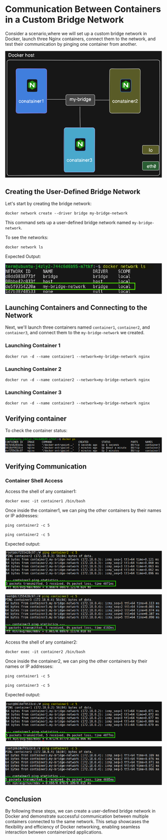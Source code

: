 # Communication Between Containers in a Custom Bridge Network

Consider a scenario,where we will set up a custom bridge network in Docker, launch three Nginx containers, connect them to the network, and test their communication by pinging one container from another.

![image](./images/1.png)

## Creating the User-Defined Bridge Network

Let's start by creating the bridge network:

```shell
docker network create --driver bridge my-bridge-network
```

This command sets up a user-defined bridge network named `my-bridge-network`.

To see the networks:

```shell
docker network ls
```
Expected Output:

![image](./images/out-1.png)


## Launching Containers and Connecting to the Network

Next, we'll launch three containers named `container1`, `container2`, and `container3`, and connect them to the `my-bridge-network` we created.

### Launching Container 1

```shell
docker run -d --name container1 --network=my-bridge-network nginx
```

### Launching Container 2

```shell
docker run -d --name container2 --network=my-bridge-network nginx
```

### Launching Container 3

```shell
docker run -d --name container3 --network=my-bridge-network nginx
```

## Verifying container 

To check the container status:

![image](./images/out-2.png)

## Verifying Communication

### Container Shell Access

Access the shell of any container1:

```shell
docker exec -it container1 /bin/bash
```

Once inside the container1, we can ping the other containers by their names or IP addresses:

```shell
ping container2 -c 5
```

```shell
ping container2 -c 5
```
Expected output:

![image](./images/out-3.png)

![image](./images/out-4.png)

Access the shell of any container2:

```shell
docker exec -it container2 /bin/bash
```

Once inside the container2, we can ping the other containers by their names or IP addresses:

```shell
ping container1 -c 5
```

```shell
ping container3 -c 5
```
Expected output:

![image](./images/out-6.png)

![image](./images/out-5.png)

## Conclusion

By following these steps, we can create a user-defined bridge network in Docker and demonstrate successful communication between multiple containers connected to the same network. This setup showcases the flexibility and efficiency of Docker networking, enabling seamless interaction between containerized applications.